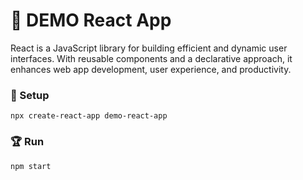 # 🎉 DEMO React App
React is a JavaScript library for building efficient and dynamic user interfaces. With reusable components and a declarative approach, it enhances web app development, user experience, and productivity.

### 🚀 Setup

```
npx create-react-app demo-react-app
```

### 🏆 Run

```shell
npm start
```
